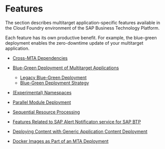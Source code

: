 <!-- loiod50d040b5ba746d1ba51326aa4c67ae4 -->

# Features

The section describes multitarget application-specific features available in the Cloud Foundry environment of the SAP Business Technology Platform.

Each feature has its own productive benefit. For example, the blue-green deployment enables the zero-downtime update of your multitarget application.

-   [Cross-MTA Dependencies](cross-mta-dependencies-b8e1953.md)
-   [Blue-Green Deployment of Multitarget Applications](blue-green-deployment-of-multitarget-applications-772ab72.md)
    -   [Legacy Blue-Green Deployment](legacy-blue-green-deployment-764308c.md)
    -   [Blue-Green Deployment Strategy](blue-green-deployment-strategy-7c83810.md)

-   [\(Experimental\) Namespaces](experimental-namespaces-b28fd77.md)
-   [Parallel Module Deployment](parallel-module-deployment-0384158.md)
-   [Sequential Resource Processing](sequential-resource-processing-b93db81.md)
-   [Features Related to SAP Alert Notificaton service for SAP BTP](features-related-to-sap-alert-notificaton-service-for-sap-btp-1f8e254.md)
-   [Deploying Content with Generic Application Content Deployment](deploying-content-with-generic-application-content-deployment-d3e2319.md)
-   [Docker Images as Part of an MTA Deployment](docker-images-as-part-of-an-mta-deployment-754d480.md)

